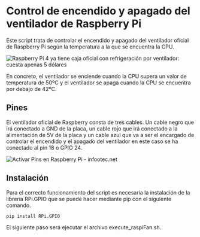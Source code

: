 # Control de encendido y apagado del ventilador de Raspberry Pi

Este script trata de controlar el encendido y apagado del ventilador oficial de Raspberry Pi según la temperatura a la que se encuentra la CPU.

![Raspberry Pi 4 ya tiene caja oficial con refrigeración por ventilador:  cuesta apenas 5 dólares](https://i.blogs.es/e2ea49/case-fan007-2048x1365/1366_2000.jpg)

En concreto, el ventilador se enciende cuando la CPU supera un valor de temperatura de 50ºC y el ventilador se apaga cuando la CPU se encuentra por debajo de 42ºC.

## Pines

El ventilador oficial de Raspberry consta de tres cables. Un cable negro que irá conectado a GND de la placa, un cable rojo que irá conectado a la alimentación de 5V de la placa y un cable azul que va a ser el encargado de controlar el encendido y el apagado del ventilador en este caso se ha conectado al pin 18 o GPIO 24.

![Activar Pins en Raspberry Pi - infootec.net](https://www.infootec.net/wp-content/uploads/2021/05/GPIO-Pinout.png)

## Instalación

Para el correcto funcionamiento del script es necesaria la instalación de la librería RPi.GPIO que se puede hacer mediante pip con el siguiente comando.
```
pip install RPi.GPIO
```
El siguiente paso será ejecutar el archivo execute_raspiFan.sh.
